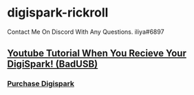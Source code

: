 # digispark-rickroll
Contact Me On Discord With Any Questions. iliya#6897

## [Youtube Tutorial When You Recieve Your DigiSpark! (BadUSB) ](https://www.youtube.com/watch?v=fGmGBa-4cYQ&t=35s)
### [Purchase Digispark](https://ebay.to/3A5Gx6Q)
